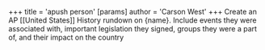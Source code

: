 +++
 title = 'apush person'
[params]
	author = 'Carson West'
+++
Create an AP [[United States]] History rundown on {name}. Include events they were associated with, important legislation they signed, groups they were a part of, and their impact on the country